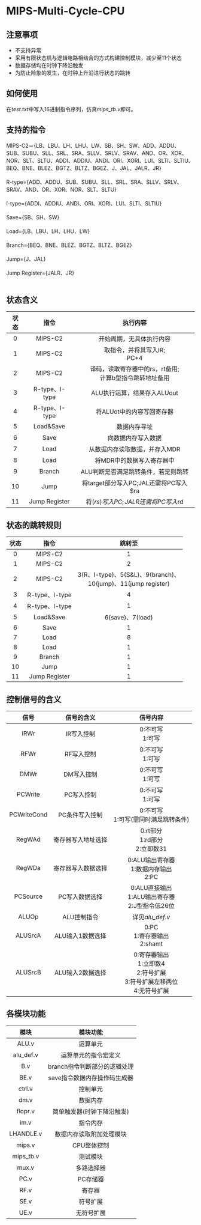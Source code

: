 # MIPS-Multi-Cycle-CPU
## 注意事项
* 不支持异常
* 采用有限状态机与逻辑电路相结合的方式构建控制模块，减少至11个状态
* 数据存储均在时钟下降沿触发
* 为防止险象的发生，在时钟上升沿进行状态的跳转
## 如何使用
在*test.txt*中写入16进制指令序列，仿真*mips_tb.v*即可。
## 支持的指令
MIPS-C2＝{LB、LBU、LH、LHU、LW、SB、SH、SW、ADD、ADDU、SUB、SUBU、SLL、SRL、SRA、SLLV、SRLV、SRAV、AND、OR、XOR、NOR、SLT、SLTU、ADDI、ADDIU、ANDI、ORI、XORI、LUI、SLTI、SLTIU、BEQ、BNE、BLEZ、BGTZ、BLTZ、BGEZ、J、JAL、JALR、JR}</br></br>
R-type={ADD、ADDU、SUB、SUBU、SLL、SRL、SRA、SLLV、SRLV、SRAV、AND、OR、XOR、NOR、SLT、SLTU}</br></br>
I-type={ADDI、ADDIU、ANDI、ORI、XORI、LUI、SLTI、SLTIU}</br></br>
Save={SB、SH、SW}</br></br>
Load={LB、LBU、LH、LHU、LW}</br></br>
Branch={BEQ、BNE、BLEZ、BGTZ、BLTZ、BGEZ}</br></br>
Jump={J、JAL}</br></br>
Jump Register={JALR、JR}</br></br>
## 状态含义
|状态|指令|执行内容|
|:-:|:-:|:-:|
|0|MIPS-C2|开始周期，无具体执行内容|
|1|MIPS-C2|取指令，并将其写入IR;</br>PC+4|
|2|MIPS-C2|译码，读取寄存器中的rs，rt备用;</br>计算b型指令跳转地址备用|
|3|R-type、I-type|ALU执行运算，结果存入ALUout|
|4|R-type、I-type|将ALUot中的内容写回寄存器|
|5|Load&Save|数据内存寻址|
|6|Save|向数据内存写入数据|
|7|Load|从数据内存读取数据，并存入MDR|
|8|Load|将MDR中的数据写入寄存器中|
|9|Branch|ALU判断是否满足跳转条件，若是则跳转|
|10|Jump|将target部分写入PC;JAL还需将PC写入$ra|
|11|Jump Register|将($rs)写入PC;JALR还需将PC写入$rd|
## 状态的跳转规则
|状态|指令|跳转至|
|:-:|:-:|:-:|
|0|MIPS-C2|1|
|1|MIPS-C2|2|
|2|MIPS-C2|3(R、I-type)、5(S&L)、9(branch)、</br>10(jump)、11(jump register)|
|3|R-type、I-type|4|
|4|R-type、I-type|1|
|5|Load&Save|6(save)、7(load)|
|6|Save|1|
|7|Load|8|
|8|Load|1|
|9|Branch|1|
|10|Jump|1|
|11|Jump Register|1|
## 控制信号的含义
|信号|信号的含义|信号内容|
|:-:|:-:|:-:|
|IRWr|IR写入控制|0:不可写</br>1:可写|
|RFWr|RF写入控制|0:不可写</br>1:可写|
|DMWr|DM写入控制|0:不可写</br>1:可写|
|PCWrite|PC写入控制|0:不可写</br>1:可写|
|PCWriteCond|PC条件写入控制|0:不可写</br>1:可写(需同时满足跳转条件)|
|RegWAd|寄存器写入地址选择|0:rt部分</br>1:rd部分</br>2:立即数31|
|RegWDa|寄存器写入数据选择|0:ALU输出寄存器</br>1:数据内存输出</br>2:PC|
|PCSource|PC写入数据选择|0:ALU直接输出</br>1:ALU输出寄存器</br>2:J型指令低26位|
|ALUOp|ALU控制指令|详见*alu_def.v*|
|ALUSrcA|ALU输入1数据选择|0:PC</br>1:寄存器输出</br>2:shamt|
|ALUSrcB|ALU输入2数据选择|0:寄存器输出</br>1:立即数4</br>2:符号扩展</br>3:符号扩展左移两位</br>4:无符号扩展|
## 各模块功能
|模块|模块功能|
|:-:|:-:|
|ALU.v|运算单元|
|alu_def.v|运算单元的指令宏定义|
|B.v|branch指令判断部分的逻辑处理|
|BE.v|save指令数据内存操作码生成器|
|ctrl.v|控制单元|
|dm.v|数据内存|
|flopr.v|简单触发器(时钟下降沿触发)|
|im.v|指令内存|
|LHANDLE.v|数据内存读取附加处理模块|
|mips.v|CPU整体控制|
|mips_tb.v|测试模块|
|mux.v|多路选择器|
|PC.v|PC存储器|
|RF.v|寄存器|
|SE.v|符号扩展|
|UE.v|无符号扩展|